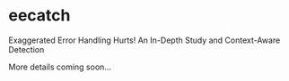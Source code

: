 # eecatch
Exaggerated Error Handling Hurts! An In-Depth Study and Context-Aware Detection

More details coming soon...
